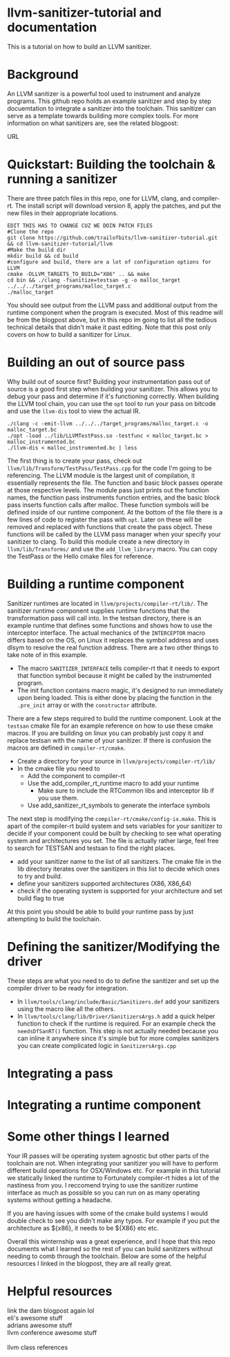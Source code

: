 # llvm-sanitizer-tutorial and documentation

This is a tutorial on how to build an LLVM sanitizer. 

# Background 
An LLVM sanitizer is a powerful tool used to instrument and analyze programs. This github repo holds an example sanitizer and step by step docuemtation to integrate a sanitizer into the toolchain. This sanitizer can serve as a template towards building more complex tools. For more information on what sanitizers are, see the related blogpost: 

URL

# Quickstart: Building the toolchain & running a sanitizer 

There are three patch files in this repo, one for LLVM, clang, and compiler-rt. The install script will download version 8, apply the patches, and put the new files in their appropriate locations. 

```
EDIT THIS HAS TO CHANGE CUZ WE DOIN PATCH FILES
#Clone the repo
git clone https://github.com/trailofbits/llvm-sanitizer-tutorial.git && cd llvm-sanitizer-tutorial/llvm 
#Make the build dir 
mkdir build && cd build 
#configure and build, there are a lot of configuration options for LLVM
cmake -DLLVM_TARGETS_TO_BUILD="X86" .. && make
cd bin && ./clang -fsanitize=testsan -g -o malloc_target ../../../target_programs/malloc_target.c
./malloc_target
```
You should see output from the LLVM pass and additional output from the runtime component when the program is executed. Most of this readme will be from the blogpost above, but in this repo im going to list all the tedious technical details that didn't make it past editing. Note that this post only covers on how to build a sanitizer for Linux. 

# Building an out of source pass 
Why build out of source first? Building your instrumentation pass out of source is a good first step when building your sanitizer. This allows you to debug your pass and determine if it's functioning correctly. When building the LLVM tool chain, you can use the `opt` tool to run your pass on bitcode and use the `llvm-dis` tool to view the actual IR. 

```
./clang -c -emit-llvm ../../../target_programs/malloc_target.c -o malloc_target.bc
./opt -load ../lib/LLVMTestPass.so -testfunc < malloc_target.bc > malloc_instrumented.bc 
./llvm-dis < malloc_instrumented.bc | less
```

The first thing is to create your pass, check out `llvm/lib/Transform/TestPass/TestPass.cpp` for the code I'm going to be referencing. The LLVM module is the largest unit of compilation, it essentially represents the file. The function and basic block passes operate at those respective levels. The module pass just prints out the function names, the function pass instruments function entries, and the basic block pass inserts function calls after malloc. These function symbols will be defined inside of our runtime component. At the bottom of the file there is a few lines of code to register the pass with `opt`. Later on these will be removed and replaced with functions that create the pass object. These functions will be called by the LLVM pass manager when your specify your sanitizer to clang. To build this module create a new directory in `llvm/lib/Transforms/` and use the `add_llvm_library` macro. You can copy the TestPass or the Hello cmake files for reference. 

# Building a runtime component 
Sanitizer runtimes are located in `llvm/projects/compiler-rt/lib/`. The sanitizer runtime component supplies runtime functions that the transformation pass will call into. In the testsan directory, there is an example runtime that defines some functions and shows how to use the interceptor interface. The actual mechanics of the `INTERCEPTOR` macro differs based on the OS, on Linux it replaces the symbol address and uses dlsym to resolve the real function address. There are a two other things to take note of in this example. 
* The macro `SANITIZER_INTERFACE` tells compiler-rt that it needs to export that function symbol because it might be called by the instrumented program. 
* The init function contains macro magic, it's designed to run immediately upon being loaded. This is either done by placing the function in the `.pre_init` array or with the `constructor` attribute. 

There are a few steps required to build the runtime component. Look at the `testsan` cmake file for an example reference on how to use these cmake macros. If you are building on linux you can probably just copy it and replace testsan with the name of your sanitizer. If there is confusion the macros are defined in `compiler-rt/cmake`. 

* Create a directory for your source in `llvm/projects/compiler-rt/lib/`
* In the cmake file you need to 
  * Add the component to compiler-rt 
  * Use the add_compiler_rt_runtime macro to add your runtime
    * Make sure to include the RTCommon libs and interceptor lib if you use them.
  * Use add_sanitizer_rt_symbols to generate the interface symbols 
  
The next step is modifying the `compiler-rt/cmake/config-ix.make`. This is apart of the compiler-rt build system and sets variables for your sanitizer to decide if your component could be built by checking to see what operating system and architectures you set. The file is actually rather large, feel free to search for TESTSAN and testsan to find the right places. 
* add your sanitizer name to the list of all sanitizers. The cmake file in the lib directory iterates over the sanitizers in this list to decide which ones to try and build.
* define your sanitizers supported architectures (X86, X86_64) 
* check if the operating system is supported for your architecture and set build flag to true 

At this point you should be able to build your runtime pass by just attempting to build the toolchain. 

# Defining the sanitizer/Modifying the driver 
These steps are what you need to do to define the sanitizer and set up the compiler driver to be ready for integration. 
* In `llvm/tools/clang/include/Basic/Sanitizers.def` add your sanitizers using the macro like all the others. 
* In `llvm/tools/clang/lib/Driver/SanitizersArgs.h` add a quick helper function to check if the runtime is required. For an example check the `needsDfSanRT()` function. This step is not actually needed because you can inline it anywhere since it's simple but for more complex sanitizers you can create complicated logic in `SanitizersArgs.cpp`

# Integrating a pass 


# Integrating a runtime component 

# Some other things I learned 
Your IR passes will be operating system agnostic but other parts of the toolchain are not. When integrating your sanitizer you will have to perform different build operations for OSX/Windows etc. For example in this tutorial we statically linked the runtime to  Fortunately compiler-rt hides a lot of the nastiness from you. I reccomend trying to use the sanitizer runtime interface as much as possible so you can run on as many operating systems without getting a headache.

If you are having issues with some of the cmake build systems I would double check to see you didn't make any typos. For example if you put the architecture as ${x86}, it needs to be ${X86} etc etc. 

Overall this winternship was a great experience, and I hope that this repo documents what I learned so the rest of you can build sanitizers without needing to comb through the toolchain. Below are some of the helpful resources I linked in the blogpost, they are all really great. 

# Helpful resources 
link the dam blogpost again lol <br/>
eli's awesome stuff <br/>
adrians awesome stuff <br/>
llvm conference awesome stuff <br/>  
llvm class references   
